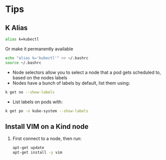 # Tips

## K Alias

```bash
alias k=kubectl
```

Or make it permanently available

```bash
echo "alias k='kubectl'" >> ~/.bashrc
source ~/.bashrc
```

- Node selectors allow you to select a node that a pod gets scheduled to, based on the nodes labels
- Nodes have a bunch of labels by default, list them using:

```bash
k get no --show-labels
```

- List labels on pods with:

```bash
k get po -n kube-system --show-labels
```

## Install VIM on a Kind node

1. First connect to a node, then run:

    ```bash
    apt-get update
    apt-get install -y vim
    ```